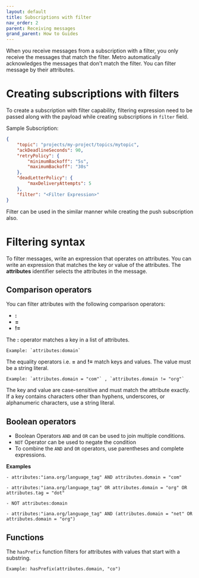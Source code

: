 ```yaml
---
layout: default
title: Subscriptions with filter
nav_order: 2
parent: Receiving messages
grand_parent: How to Guides
---
```


When you receive messages from a subscription with a filter, you only receive the messages that match the filter. Metro automatically acknowledges the messages that don't match the filter. You can filter message by their attributes.

# Creating subscriptions with filters

To create a subscription with filter capability, filtering expression need to be passed along with the payload while creating subscriptions in `filter` field.

Sample Subscription:
```json
{
    "topic": "projects/my-project/topics/mytopic",
    "ackDeadlineSeconds": 90,
    "retryPolicy": {
        "minimumBackoff": "5s",
        "maximumBackoff": "30s"
    },
    "deadLetterPolicy": {
        "maxDeliveryAttempts": 5
    },
	"filter": "<Filter Expression>"
}
```

Filter can be used in the similar manner while creating the push subscription also.

# Filtering syntax

To filter messages, write an expression that operates on attributes. You can write an expression that matches the key or value of the attributes. The **attributes** identifier selects the attributes in the message.

## Comparison operators

You can filter attributes with the following comparison operators:

* **:**
* **=**
* **!=**

The **:** operator matches a key in a list of attributes.

```
Example: `attributes:domain`
```


The equality operators i.e. **=** and **!=** match keys and values. The value must be a string literal.

```
Example: `attributes.domain = "com"` , `attributes.domain != "org"`
```

The key and value are case-sensitive and must match the attribute exactly. If a key contains characters other than hyphens, underscores, or alphanumeric characters, use a string literal.


## Boolean operators

* Boolean Operators `AND` and `OR` can be used to join multiple conditions. 
* `NOT` Operator can be used to negate the condition
* To combine the `AND` and `OR` operators, use parentheses and complete expressions.

**Examples**
```
- attributes:"iana.org/language_tag" AND attributes.domain = "com"

- attributes:"iana.org/language_tag" OR attributes.domain = "org" OR attributes.tag = "dot"

- NOT attributes:domain

- attributes:"iana.org/language_tag" AND (attributes.domain = "net" OR attributes.domain = "org")
```


## Functions

The `hasPrefix` function filters for attributes with values that start with a substring.

```
Example: hasPrefix(attributes.domain, "co")
```